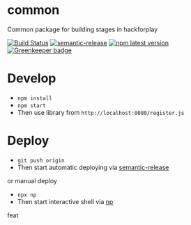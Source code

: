 # common

Common package for building stages in hackforplay

[![Build Status](https://travis-ci.org/hackforplay/common.svg?branch=master)](https://travis-ci.org/hackforplay/common)
[![semantic-release](https://img.shields.io/badge/%20%20%F0%9F%93%A6%F0%9F%9A%80-semantic--release-e10079.svg)](https://github.com/semantic-release/semantic-release)
[![npm latest version](https://img.shields.io/npm/v/@hackforplay/common/latest.svg)](https://www.npmjs.com/package/semantic-release)
[![Greenkeeper badge](https://badges.greenkeeper.io/hackforplay/common.svg)](https://greenkeeper.io/)

# Develop

- `npm install`
- `npm start`
- Then use library from `http://localhost:8080/register.js`

# Deploy

- `git push origin`
- Then start automatic deploying via [semantic-release](https://github.com/semantic-release/semantic-release)

or manual deploy

- `npx np`
- Then start interactive shell via [np](https://github.com/sindresorhus/np)

feat
